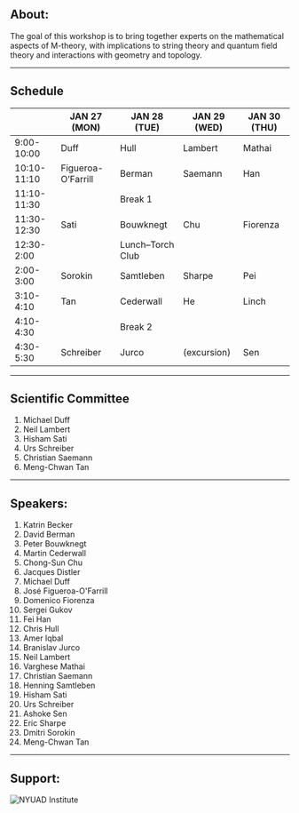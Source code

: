 ## About:

The goal of this workshop is to bring together experts on the mathematical aspects of 
M-theory, with implications to string theory and  quantum field theory and interactions 
with geometry and topology. 

___
## Schedule

|             | JAN 27 (MON)       | JAN 28 (TUE)     | JAN 29 (WED) | JAN 30 (THU) |
|-------------|--------------------|------------------|--------------|--------------|
| 9:00-10:00  | Duff               | Hull             | Lambert      | Mathai       |
| 10:10-11:10 | Figueroa-O’Farrill | Berman           | Saemann      | Han          |
| 11:10-11:30 |                    | Break 1          |              |              |
| 11:30-12:30 | Sati               | Bouwknegt        | Chu          | Fiorenza     |
| 12:30-2:00  |                    | Lunch–Torch Club |              |              |
| 2:00-3:00   | Sorokin            | Samtleben        | Sharpe       | Pei          |
| 3:10-4:10   | Tan                | Cederwall        | He           | Linch        |
| 4:10-4:30   |                    | Break 2          |              |              |
| 4:30-5:30   | Schreiber          | Jurco            | (excursion)  | Sen          |

___
## Scientific Committee

  1. Michael Duff
  2. Neil Lambert 
  3. Hisham Sati
  4. Urs Schreiber 
  5. Christian Saemann 
  6. Meng-Chwan Tan 
  
___
## Speakers:

  1. Katrin Becker
  2. David Berman 
  3. Peter Bouwknegt 
  4. Martin Cederwall 
  5. Chong-Sun Chu
  6. Jacques Distler 
  7. Michael Duff
  8. José Figueroa-O'Farrill
  9. Domenico Fiorenza
  10. Sergei Gukov
  11. Fei Han
  12. Chris Hull
  13. Amer Iqbal 
  14. Branislav Jurco
  15. Neil Lambert
  16. Varghese Mathai 
  17. Christian Saemann 
  18. Henning Samtleben 
  19. Hisham Sati
  20. Urs Schreiber
  21. Ashoke Sen
  22. Eric Sharpe 
  23. Dmitri Sorokin
  24. Meng-Chwan Tan

___

## Support:
![NYUAD Institute](https://armacad.info/images/2016/07/institute-promomovthumb317564-Nm55Q2WBZr_LT4dVRIhTGesaoVNZ7Tlt.png)
